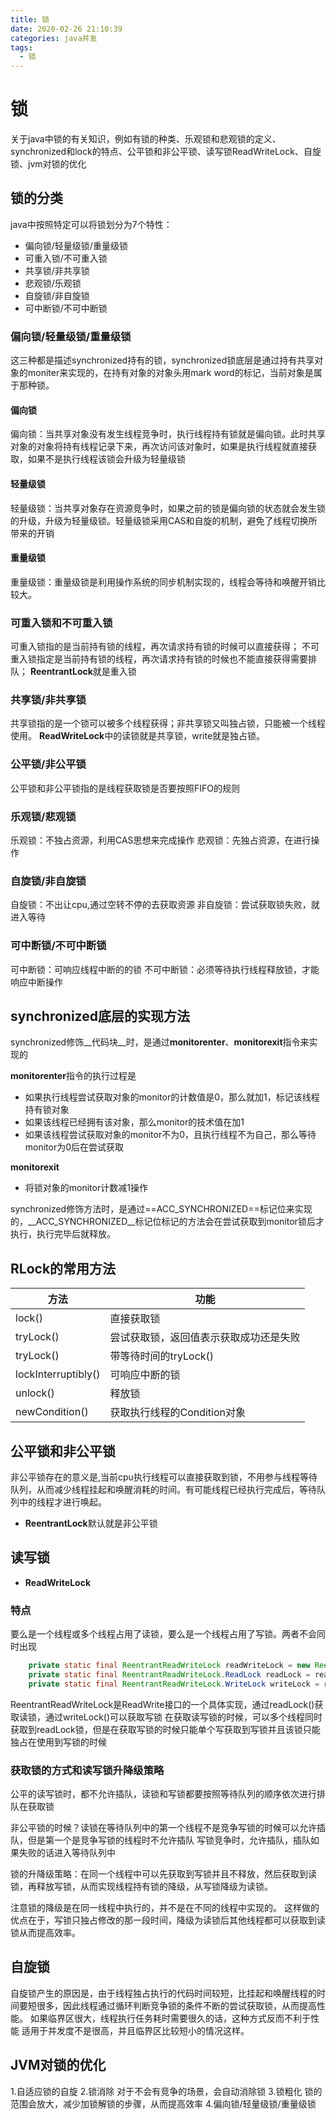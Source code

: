 ```yaml
---
title: 锁
date: 2020-02-26 21:10:39
categories: java并发
tags:
  - 锁
---
```


# 锁
关于java中锁的有关知识，例如有锁的种类、乐观锁和悲观锁的定义、synchronized和lock的特点、公平锁和非公平锁、读写锁ReadWriteLock、自旋锁、jvm对锁的优化

## 锁的分类
java中按照特定可以将锁划分为7个特性：
- 偏向锁/轻量级锁/重量级锁
- 可重入锁/不可重入锁
- 共享锁/非共享锁
- 悲观锁/乐观锁
- 自旋锁/非自旋锁
- 可中断锁/不可中断锁

### 偏向锁/轻量级锁/重量级锁
这三种都是描述synchronized持有的锁，synchronized锁底层是通过持有共享对象的moniter来实现的，在持有对象的对象头用mark word的标记，当前对象是属于那种锁。

#### 偏向锁
偏向锁：当共享对象没有发生线程竞争时，执行线程持有锁就是偏向锁。此时共享对象的对象将持有线程记录下来，再次访问该对象时，如果是执行线程就直接获取，如果不是执行线程该锁会升级为轻量级锁

#### 轻量级锁
轻量级锁：当共享对象存在资源竞争时，如果之前的锁是偏向锁的状态就会发生锁的升级，升级为轻量级锁。轻量级锁采用CAS和自旋的机制，避免了线程切换所带来的开销

#### 重量级锁
重量级锁：重量级锁是利用操作系统的同步机制实现的，线程会等待和唤醒开销比较大。


### 可重入锁和不可重入锁
可重入锁指的是当前持有锁的线程，再次请求持有锁的时候可以直接获得；
不可重入锁指定是当前持有锁的线程，再次请求持有锁的时候也不能直接获得需要排队；
**ReentrantLock**就是重入锁

### 共享锁/非共享锁
共享锁指的是一个锁可以被多个线程获得；非共享锁又叫独占锁，只能被一个线程使用。
**ReadWriteLock**中的读锁就是共享锁，write就是独占锁。

### 公平锁/非公平锁
公平锁和非公平锁指的是线程获取锁是否要按照FIFO的规则

### 乐观锁/悲观锁
乐观锁：不独占资源，利用CAS思想来完成操作
悲观锁：先独占资源，在进行操作

### 自旋锁/非自旋锁
自旋锁：不出让cpu,通过空转不停的去获取资源
非自旋锁：尝试获取锁失败，就进入等待

### 可中断锁/不可中断锁
可中断锁：可响应线程中断的的锁
不可中断锁：必须等待执行线程释放锁，才能响应中断操作


## synchronized底层的实现方法

synchronized修饰__代码块__时，是通过**monitorenter**、**monitorexit**指令来实现的

**monitorenter**指令的执行过程是
- 如果执行线程尝试获取对象的monitor的计数值是0，那么就加1，标记该线程持有锁对象
- 如果该线程已经拥有该对象，那么monitor的技术值在加1
- 如果该线程尝试获取对象的monitor不为0，且执行线程不为自己，那么等待monitor为0后在尝试获取

**monitorexit**
- 将锁对象的monitor计数减1操作

synchronized修饰方法时，是通过==ACC_SYNCHRONIZED==标记位来实现的，__ACC_SYNCHRONIZED__标记位标记的方法会在尝试获取到monitor锁后才执行，执行完毕后就释放。



## RLock的常用方法

方法|功能
--|--
lock()|直接获取锁
tryLock()|尝试获取锁，返回值表示获取成功还是失败
tryLock()|带等待时间的tryLock()
lockInterruptibly()|可响应中断的锁
unlock()|释放锁
newCondition()|获取执行线程的Condition对象


## 公平锁和非公平锁
非公平锁存在的意义是,当前cpu执行线程可以直接获取到锁，不用参与线程等待队列，从而减少线程挂起和唤醒消耗的时间。有可能线程已经执行完成后，等待队列中的线程才进行唤起。
- **ReentrantLock**默认就是非公平锁

## 读写锁
- **ReadWriteLock**

### 特点
要么是一个线程或多个线程占用了读锁，要么是一个线程占用了写锁。两者不会同时出现

```java
    private static final ReentrantReadWriteLock readWriteLock = new ReentrantReadWriteLock();
    private static final ReentrantReadWriteLock.ReadLock readLock = readWriteLock.readLock();
    private static final ReentrantReadWriteLock.WriteLock writeLock = readWriteLock.writeLock();
```
ReentrantReadWriteLock是ReadWrite接口的一个具体实现，通过readLock()获取读锁，通过writeLock()可以获取写锁
在获取读写锁的时候，可以多个线程同时获取到readLock锁，但是在获取写锁的时候只能单个写获取到写锁并且该锁只能独占在使用到写锁的时候

### 获取锁的方式和读写锁升降级策略
公平的读写锁时，都不允许插队，读锁和写锁都要按照等待队列的顺序依次进行排队在获取锁

非公平锁的时候？读锁在等待队列中的第一个线程不是竞争写锁的时候可以允许插队，但是第一个是竞争写锁的线程时不允许插队
写锁竞争时，允许插队，插队如果失败的话进入等待队列中

锁的升降级策略：在同一个线程中可以先获取到写锁并且不释放，然后获取到读锁，再释放写锁，从而实现线程持有锁的降级，从写锁降级为读锁。

注意锁的降级是在同一线程中执行的，并不是在不同的线程中实现的。
这样做的优点在于，写锁只独占修改的那一段时间，降级为读锁后其他线程都可以获取到读锁从而提高效率。


## 自旋锁
自旋锁产生的原因是，由于线程独占执行的代码时间较短，比挂起和唤醒线程的时间要短很多，因此线程通过循环判断竞争锁的条件不断的尝试获取锁，从而提高性能。
如果临界区很大，线程执行任务耗时需要很久的话，这种方式反而不利于性能
适用于并发度不是很高，并且临界区比较短小的情况这样。

## JVM对锁的优化
1.自适应锁的自旋
2.锁消除   对于不会有竞争的场景，会自动消除锁
3.锁粗化   锁的范围会放大，减少加锁解锁的步骤，从而提高效率
4.偏向锁/轻量级锁/重量级锁



